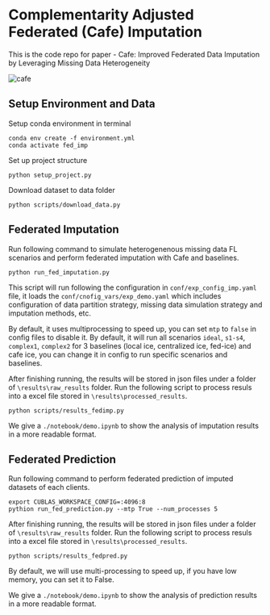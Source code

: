 # Complementarity Adjusted Federated (Cafe) Imputation

This is the code repo for paper - Cafe: Improved Federated Data Imputation by Leveraging Missing Data Heterogeneity

![cafe](./figures/cafe.png)


## Setup Environment and Data

Setup conda environment in terminal
```
conda env create -f environment.yml
conda activate fed_imp
```

Set up project structure

```
python setup_project.py
```

Download dataset to data folder
```
python scripts/download_data.py
```


## Federated Imputation

Run following command to simulate heterogenenous missing data FL scenarios and perform federated imputation with Cafe and baselines.

```
python run_fed_imputation.py
```

This script will run following the configuration in `conf/exp_config_imp.yaml` file, it loads the `conf/cnofig_vars/exp_demo.yaml` which includes configuration of data partition strategy, missing data simulation strategy and imputation methods, etc.  

By default, it uses multiprocessing to speed up, you can set `mtp` to `false` in config files to disable it. By default, it will run all scenarios `ideal`, `s1-s4`, `complex1`, `complex2` for 3 baselines (local ice, centralized ice, fed-ice) and cafe ice, you can change it in config to run specific scenarios and baselines. 

After finishing running, the results will be stored in json files under a folder of `\results\raw_results` folder. Run the following script to process resuls into a excel file stored in `\results\processed_results`. 

```
python scripts/results_fedimp.py
```

We give a `./notebook/demo.ipynb` to show the analysis of imputation results in a more readable format.

## Federated Prediction

Run following command to perform federated prediction of imputed datasets of each clients.

```
export CUBLAS_WORKSPACE_CONFIG=:4096:8
pythion run_fed_prediction.py --mtp True --num_processes 5
```

After finishing running, the results will be stored in json files under a folder of `\results\raw_results` folder. Run the following script to process resuls into a excel file stored in `\results\processed_results`. 

```
python scripts/results_fedpred.py
```
By default, we will use multi-processing to speed up, if you have low memory, you can set it to False.

We give a `./notebook/demo.ipynb` to show the analysis of prediction results in a more readable format.


